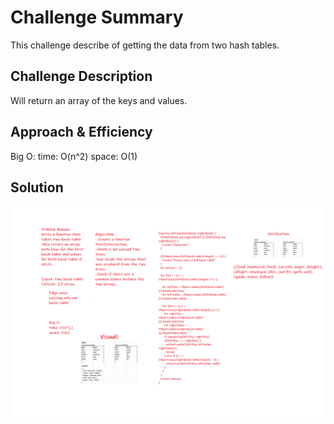 # Challenge Summary
<!-- Short summary or background information -->
This challenge describe of getting the data from two hash tables.

## Challenge Description
<!-- Description of the challenge -->
Will return an array of the keys and values.

## Approach & Efficiency
<!-- What approach did you take? Why? What is the Big O space/time for this approach? -->

Big O:
time: O(n^2)
space: O(1)


## Solution
<!-- Embedded whiteboard image -->

![whiteboard](left-join.png)